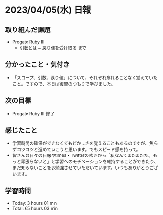 # 2023/04/05(水) 日報
## 取り組んだ課題
- Progate Ruby Ⅲ
  - 引数とは ~ 戻り値を受け取る まで

## 分かったこと・気付き
- 「スコープ、引数、戻り値」について、それぞれ忘れることなく覚えていたこと。ですので、本日は復習のつもりで学びました。
 
## 次の目標
- Progate Ruby Ⅲ 修了

## 感じたこと
- 学習時間の確保ができなくてもどかしさを覚えることもあるのですが、焦らずコツコツと進めていこうと思います。でもスピード感を持って。
- 皆さんの日々の日報やtimes・Twitterの呟きから「私なんてまだまだだ。もっと頑張らないと」と学習へのモチベーションを維持することができたり、まだ知らないことをお勉強させていただいています。いつもありがとうございます。
## 学習時間
- Today:  3 hours 01 min
- Total: 65 hours 03 min
